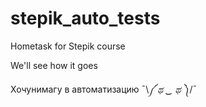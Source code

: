 # stepik_auto_tests
Hometask for Stepik course

We'll see how it goes

Хочунимагу в автоматизацию ¯⁠\⁠_⁠༼⁠ ⁠ಥ⁠ ⁠‿⁠ ⁠ಥ⁠ ⁠༽⁠_⁠/⁠¯

